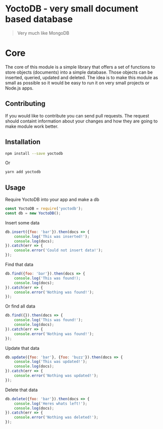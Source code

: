 # YoctoDB - very small document based database
> Very much like MongoDB

# Core
The core of this module is a simple library that offers a set of functions to store objects (documents) into a simple database. Those objects can be inserted, queried, updated and deleted. The idea is to make this module as small as possible so it would be easy to run it on very small projects or Node.js apps.

## Contributing
If you would like to contribute you can send pull requests. The request should containt information about your changes and how they are going to make module work better.

## Installation
```bash
npm install --save yoctodb
```
Or
```bash
yarn add yoctodb
```

## Usage
Require YoctoDB into your app and make a db
```javascript
const YoctoDB = require('yoctodb');
const db = new YoctoDB();
```

Insert some data
```javascript
db.insert({foo: 'bar'}).then(docs => {
	console.log('This was inserted!');
	console.log(docs);
}).catch(err => {
	console.error('Could not insert data!');
});
```

Find that data
```javascript
db.find({foo: 'bar'}).then(docs => {
	console.log('This was found!);
	console.log(docs);
}).catch(err => {
	console.error('Nothing was found!');
});
```

Or find all data
```javascript
db.find({}).then(docs => {
	console.log('This was found!');
	console.log(docs);
}).catch(err => {
	console.error('Nothing was found!');
});
```

Update that data
```javascript
db.update({foo: 'bar'}, {foo: 'buzz'}).then(docs => {
	console.log('This was updated!');
	console.log(docs);
}).catch(err => {
	console.error('Nothing was updated!');
});
```

Delete that data
```javascript
db.delete({foo: 'bar'}).then(docs => {
	console.log('Heres whats left!');
	console.log(docs);
}).catch(err => {
	console.error('Nothing was deleted!');
});
```
